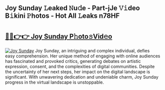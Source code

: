 ## Joy Sunday 𝙻eaked 𝙽u𝚍e - Part-jJe 𝚅𝚒deo B𝚒kini 𝙿hotos - Hot All 𝙻eaks n78HF

# <h2><a href="http://ld53cak.urlbe.top/?page=Joy+Sunday">🔗🔗👉👉 Joy Sunday P𝚑oto𝚜Vid𝚎o</a></h2>

[![Joy Sunday](https://i.imgur.com/eBuTRDB.gif)](http://ld53cak.urlbe.top/?page=Joy+Sunday)
Joy Sunday, an intriguing and complex individual, defies easy comprehension. Her unique method of engaging with online audiences has fascinated and provoked critics, generating debates on artistic expression, consent, and the complexities of digital communities. Despite the uncertainty of her next steps, her impact on the digital landscape is significant. With unwavering dedication and undeniable charm, Joy Sunday progress in the virtual landscape is unstoppable.
